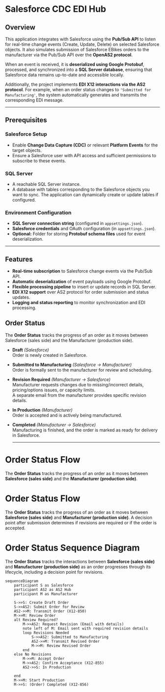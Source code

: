 ﻿# Salesforce CDC EDI Hub

## Overview

This application integrates with Salesforce using the **Pub/Sub API** to listen for real-time change events (Create, Update, Delete) on selected Salesforce objects. It also simulates submission of Salesforce EBikes orders to the manufacturer via the Pub/Sub API over the **OpenAS2 protocol**.  

When an event is received, it is **deserialized using Google Protobuf**, processed, and synchronized into a **SQL Server database**, ensuring that Salesforce data remains up-to-date and accessible locally.  

Additionally, the project implements **EDI X12 interactions via the AS2 protocol**. For example, when an order status changes to `'Submitted for Manufacturing'`, the system automatically generates and transmits the corresponding EDI message.

---

## Prerequisites

### Salesforce Setup
- Enable **Change Data Capture (CDC)** or relevant **Platform Events** for the target objects.  
- Ensure a Salesforce user with API access and sufficient permissions to subscribe to these events.

### SQL Server
- A reachable SQL Server instance.  
- A database with tables corresponding to the Salesforce objects you want to sync. The application can dynamically create or update tables if configured.

### Environment Configuration
- **SQL Server connection string** (configured in `appsettings.json`).  
- **Salesforce credentials** and OAuth configuration (in `appsettings.json`).  
- **Optional:** Folder for storing **Protobuf schema files** used for event deserialization.

---

## Features
- **Real-time subscription** to Salesforce change events via the Pub/Sub API.  
- **Automatic deserialization** of event payloads using Google Protobuf.  
- **Flexible processing pipeline** to insert or update records in SQL Server.  
- **EDI X12 support** over AS2 protocol for order submission and status updates.  
- **Logging and status reporting** to monitor synchronization and EDI processing.

## Order Status 
The **Order Status** tracks the progress of an order as it moves between Salesforce (sales side) and the Manufacturer (production side).
- **Draft** *(Salesforce)*  
  Order is newly created in Salesforce.

- **Submitted to Manufacturing** *(Salesforce → Manufacturer)*  
  Order is formally sent to the manufacturer for review and scheduling.

- **Revision Required** *(Manufacturer → Salesforce)*  
  Manufacturer requests changes due to missing/incorrect details, pricing/options issues, or capacity limits.  
  A separate email from the manufacturer provides specific revision details.

- **In Production** *(Manufacturer)*  
  Order is accepted and is actively being manufactured.

- **Completed** *(Manufacturer → Salesforce)*  
  Manufacturing is finished, and the order is marked as ready for delivery in Salesforce.

  ---



# Order Status Flow

The **Order Status** tracks the progress of an order as it moves between **Salesforce (sales side)** and the **Manufacturer (production side)**.

# Order Status Flow

The **Order Status** tracks the progress of an order as it moves between **Salesforce (sales side)** and **Manufacturer (production side)**. A decision point after submission determines if revisions are required or if the order is accepted.
# Order Status Sequence Diagram

The **Order Status** tracks the interactions between **Salesforce (sales side)** and **Manufacturer (production side)** as an order progresses through its lifecycle, including a decision point for revisions.

```mermaid
sequenceDiagram
    participant S as Salesforce
    participant AS2 as AS2 Hub
    participant M as Manufacturer

    S->>S: Create Draft Order
    S->>AS2: Submit Order for Review
    AS2->>M: Transmit Order (X12-850)
    M->>M: Review Order
    alt Review Required?
        M->>AS2: Request Revision (Email with details)
        note left of M: Email sent with required revision details 
        loop Revisions Needed
            S->>AS2: Submitted to Manufacturing
            AS2->>M: Transmit Revised Order
            M->>M: Review Revised Order
        end
    else No Revisions
        M->>M: Accept Order
        M->>AS2: Confirm Acceptance (X12-855)
        AS2->>S: In Production 
        
    end
    M->>M: Start Production
    M->>S: (Order) Completed (X12-856)
